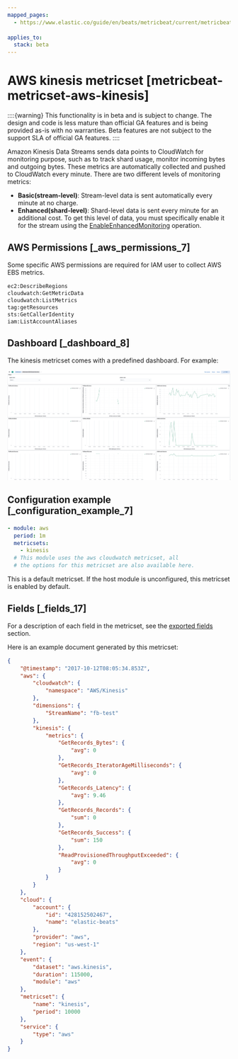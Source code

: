 ```yaml
---
mapped_pages:
  - https://www.elastic.co/guide/en/beats/metricbeat/current/metricbeat-metricset-aws-kinesis.html

applies_to:
  stack: beta
---
```


# AWS kinesis metricset [metricbeat-metricset-aws-kinesis]

::::{warning}
This functionality is in beta and is subject to change. The design and code is less mature than official GA features and is being provided as-is with no warranties. Beta features are not subject to the support SLA of official GA features.
::::


Amazon Kinesis Data Streams sends data points to CloudWatch for monitoring purpose, such as to track shard usage, monitor incoming bytes and outgoing bytes. These metrics are automatically collected and pushed to CloudWatch every minute. There are two different levels of monitoring metrics:

* **Basic(stream-level)**: Stream-level data is sent automatically every minute at no charge.
* **Enhanced(shard-level)**: Shard-level data is sent every minute for an additional cost. To get this level of data, you must specifically enable it for the stream using the [EnableEnhancedMonitoring](https://docs.aws.amazon.com/kinesis/latest/APIReference/API_EnableEnhancedMonitoring.html) operation.


## AWS Permissions [_aws_permissions_7]

Some specific AWS permissions are required for IAM user to collect AWS EBS metrics.

```
ec2:DescribeRegions
cloudwatch:GetMetricData
cloudwatch:ListMetrics
tag:getResources
sts:GetCallerIdentity
iam:ListAccountAliases
```


## Dashboard [_dashboard_8]

The kinesis metricset comes with a predefined dashboard. For example:

![metricbeat aws kinesis overview](images/metricbeat-aws-kinesis-overview.png)


## Configuration example [_configuration_example_7]

```yaml
- module: aws
  period: 1m
  metricsets:
    - kinesis
  # This module uses the aws cloudwatch metricset, all
  # the options for this metricset are also available here.
```

This is a default metricset. If the host module is unconfigured, this metricset is enabled by default.

## Fields [_fields_17]

For a description of each field in the metricset, see the [exported fields](/reference/metricbeat/exported-fields-aws.md) section.

Here is an example document generated by this metricset:

```json
{
    "@timestamp": "2017-10-12T08:05:34.853Z",
    "aws": {
        "cloudwatch": {
            "namespace": "AWS/Kinesis"
        },
        "dimensions": {
            "StreamName": "fb-test"
        },
        "kinesis": {
            "metrics": {
                "GetRecords_Bytes": {
                    "avg": 0
                },
                "GetRecords_IteratorAgeMilliseconds": {
                    "avg": 0
                },
                "GetRecords_Latency": {
                    "avg": 9.46
                },
                "GetRecords_Records": {
                    "sum": 0
                },
                "GetRecords_Success": {
                    "sum": 150
                },
                "ReadProvisionedThroughputExceeded": {
                    "avg": 0
                }
            }
        }
    },
    "cloud": {
        "account": {
            "id": "428152502467",
            "name": "elastic-beats"
        },
        "provider": "aws",
        "region": "us-west-1"
    },
    "event": {
        "dataset": "aws.kinesis",
        "duration": 115000,
        "module": "aws"
    },
    "metricset": {
        "name": "kinesis",
        "period": 10000
    },
    "service": {
        "type": "aws"
    }
}
```



